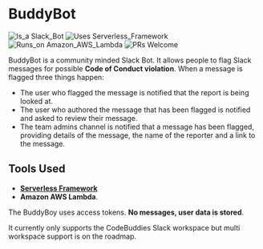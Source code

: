 # BuddyBot
![Is_a Slack_Bot](https://img.shields.io/badge/Is_a-Slack_Bot-ab47bc.svg?style=flat-square)  ![Uses Serverless_Framework](https://img.shields.io/badge/Uses-Serverless_Framework-brightgreen.svg?style=flat-square)   ![Runs_on Amazon_AWS_Lambda](https://img.shields.io/badge/Runs_on-Amazon_AWS_Lambda-ffad00.svg?style=flat-square)  ![PRs Welcome](https://img.shields.io/badge/PRs-Welcome-brightgreen.svg?style=flat-square)

BuddyBot is a community minded Slack Bot. It allows people to flag Slack messages for possible **Code of Conduct violation**. When a message is flagged three things happen:

+ The user who flagged the message is notified that the report is being looked at.
+ The user who authored the message that has been flagged is notified and asked to review their message.
+ The team admins channel is notified that a message has been flagged, providing details of the message, the name of the reporter and a link to the message.


## Tools Used
+ [**Serverless Framework**](https://serverless.com)
+ **Amazon AWS Lambda**.

The BuddyBoy uses access tokens. **No messages, user data is stored**.

It currently only supports the CodeBuddies Slack workspace but multi workspace support is on the roadmap.